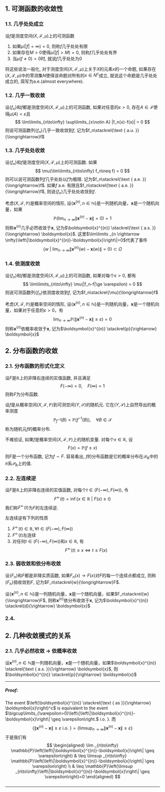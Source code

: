 ## 1. 可测函数的收敛性
### 1.1. 几乎处处成立
设$f$是测度空间$(X, \mathscr{F}, \mu)$上的可测函数
1. 如果$\mu(|f|=\infty) =0$, 则称$f$几乎处处有限
2. 如果存在$M>0$使得$\mu(|f|>M)=0$, 则称$f$几乎处处有界
3. 当$\mu(f\neq 0)=0$时, 就说$f$几乎处处为$0$

将这些说法一般化, 对于测度空间$(X, \mathscr{F}, \mu)$上关于$X$的元素$x$的一个命题, 如果存在$(X, \mathscr{F}, \mu)$中的零测集$N$使得该命题对所有的$x\in N^c$成立, 就说这个命题是几乎处处成立的, 简写为a.e.(almost everywhere). 

### 1.2. 几乎一致收敛
设$\{f_n\}$和$f$都是测度空间$(X, \mathscr{F}, \mu)$上的可测函数, 如果对任意的$\varepsilon>0$, 存在$A\in \mathscr{F}$使得$\mu(A)<\varepsilon$且
$$
\lim\limits_{n\to\infty} \sup\limits_{x\notin A} |f_n(x)-f(x)| = 0
$$
则说可测函数列$\{f_n\}$几乎一致收敛到$f$, 记为$f_n\stackrel{\text { a.u. }}{\longrightarrow}f$

### 1.3. 几乎处处收敛
设$\{f_n\}$和$f$是测度空间$(X, \mathscr{F}, \mu)$上的可测函数. 如果
$$
\mu(\lim\limits_{n\to\infty} f_n\neq f) = 0
$$
则可以说可测函数列$f$几乎处处以$f$为极限. 记为$f_n\stackrel{\text { a.e. }}{\longrightarrow}f$. 如果$f$ a.e. 有限且$f_n\stackrel{\text { a.e. }}{\longrightarrow}f$, 则说$\{f_n\}$几乎处处收敛到$f$. 

考虑$(X, \mathscr{F}, \mathbb{P})$是概率空间的情形, 设$\{\boldsymbol{x}^{(n)}, n\in \mathbb{N}\}$是一列随机向量，$\boldsymbol{x}$是一个随机向量，如果
$$
\mathbb{P}\left(\lim _{n \rightarrow \infty}\left\|\boldsymbol{x}^{(n)}-\boldsymbol{x}\right\|=0\right)=1
$$
则称$\boldsymbol{x}^{(n)}$几乎必然收敛于$\boldsymbol{x}$, 记为$\boldsymbol{x}^{(n)} \stackrel{\text { a.s. }}{\longrightarrow} \boldsymbol{x}$. 这里$\lim\limits _{n \rightarrow \infty}\left\|\boldsymbol{x}^{(n)}-\boldsymbol{x}\right\|=0$代表了事件
$$
\left\{w\ \Big|\ \lim _{n \rightarrow \infty}\left\|\boldsymbol{x}^{(n)}(w)-\boldsymbol{x}(w)\right\|=0\right\} \subset \Omega
$$

### 1.4. 依测度收敛
设$\{f_n\}$和$f$都是测度空间$(X, \mathscr{F}, \mu)$上的可测函数, 如果对每个$\varepsilon>0$, 都有
$$
\lim\limits_{n\to\infty}   \mu(|f_n-f|\ge \varepsilon) = 0 
$$
则说可测函数列$\{f_n\}$依测度收敛到$f$, 记为$f_n\stackrel{\mu}{\longrightarrow}f$

考虑$(X, \mathscr{F}, \mathbb{P})$是概率空间的情形, 设$\{\boldsymbol{x}^{(n)}, n\in \mathbb{N}\}$是一列随机向量，$\boldsymbol{x}$是一个随机向量，如果对于任意的$\varepsilon>0$，有
$$
\lim _{n \rightarrow \infty} \mathbb{P}\left(\left\|\boldsymbol{x}^{(n)}-\boldsymbol{x}\right\| \geq \varepsilon\right)=0
$$
则称$\boldsymbol{x}^{(n)}$依概率收敛于$\boldsymbol{x}$, 记为$\boldsymbol{x}^{(n)} \stackrel{p}{\rightarrow} \boldsymbol{x}$

## 2. 分布函数的收敛
### 2.1. 分布函数的形式化定义
设$F$是$\mathbb{R}$上的非降右连续的实值函数, 并且满足
$$
F(-\infty) = 0, \quad F(\infty) = 1
$$
则称$F$为分布函数. 

设$f$是从概率空间$(X, \mathscr{F}, \mathbb{P})$到可测空间$(Y, \mathscr{S})$的随机元. 它在$(Y, \mathscr{S})$上自然导出的概率测度
$$
\mathbb{P}_{f^{-1}}(B) = \mathbb{P}(f^{-1}(B)), \quad \forall B\in \mathscr{S}
$$
称为随机元$f$的概率分布. 


不难验证, 如果$f$是概率空间$(X, \mathscr{F}, \mathbb{P})$上的随机变量. 对每个$x\in \mathbb{R}$, 设
$$
F(x) = \mathbb{P}(f\le x)
$$
则$F$是一个分布函数, 记为$f\sim F$.  容易看出, $f$的分布函数是它的概率分布在$\mathscr{B}_{\mathbb{R}}$中的$\pi$系$\mathscr{P}_{\mathbb{R}}$上的值. 

### 2.2. 左连续逆
设$F$是$\mathbb{R}$上的非降右连续的实值函数, 对每个$t\in (F(-\infty), F(\infty))$, 令
$$
F^{\gets}(t) = \inf\{x\in \mathbb{R}\ |\ F(x)\ge t\}
$$
我们称$F^{\gets}(t)$为$F$的左连续逆. 

左连续逆有下列的性质
1. $F^{\gets}(t)\in \mathbb{R}, \forall t\in (F(-\infty), F(\infty))$
2. $F^{\gets}(t)$左连续
3. 对任何$t\in (F(-\infty), F(\infty))$和$x\in \mathbb{R}$, 有
   $$
   F^{\gets}(t)\le x \Longleftrightarrow t\le F(x)
   $$
### 2.3. 弱收敛和依分布收敛
设$\{F_n\}$和$F$都是非降实质函数, 如果$F_n(x)\to F(x)$对$F$的每一个连续点都成立, 则称$\{F_n\}$弱收敛到$F$, 记为$F_n\stackrel{w}{\longrightarrow}F$.

设$\{\boldsymbol{x}^{(n)}, n\in \mathbb{N}\}$是一列随机向量，$\boldsymbol{x}$是一个随机向量，如果$F_n\stackrel{w}{\longrightarrow}F$,  则称$\boldsymbol{x}^{(n)}$依分布收敛于$\boldsymbol{x}$, 记为$\boldsymbol{x}^{(n)} \stackrel{d}{\rightarrow} \boldsymbol{x}$

### 2.4. 

## 2. 几种收敛模式的关系
### 2.1. 几乎必然收敛 $\to$ 依概率收敛
设$\boldsymbol{x}^{(n)}, n\in \mathbb{N}$是一列随机向量，$\boldsymbol{x}$是一个随机向量，如果$\boldsymbol{x}^{(n)} \stackrel{\text { a.s. }}{\rightarrow} \boldsymbol{x}$, 则$\boldsymbol{x}^{(n)} \stackrel{p}{\rightarrow} \boldsymbol{x}$
___
##### Proof: 
The event $\left(\boldsymbol{x}^{(n)} \stackrel{\text { as }}{\rightarrow} \boldsymbol{x}\right)^c$ is equivalent to the event $\bigcup\limits_{\varepsilon>0}\left\{\left\|\boldsymbol{x}^{(n)}-\boldsymbol{x}\right\| \geq \varepsilon\right.$ i.o. $\}$. 而
$$
\left\{\left\|\boldsymbol{x}^{(n)}-\boldsymbol{x}\right\| \geq \varepsilon \text { i.o. }\right\}=\left\{\limsup _{n\to\infty}\left\|\boldsymbol{x}^{(n)}-\boldsymbol{x}\right\| \geq \varepsilon\right\}
$$
于是我们有
$$
\begin{aligned}
\lim _{n\to\infty} \mathbb{P}\left(\left\|\boldsymbol{x}^{(n)}-\boldsymbol{x}\right\| \geq \varepsilon\right) & \leq \limsup _{n\to\infty} \mathbb{P}\left(\left\|\boldsymbol{x}^{(n)}-\boldsymbol{x}\right\| \geq \varepsilon\right) \\
& \leq \mathbb{P}\left(\limsup _{n\to\infty}\left\|\boldsymbol{x}^{(n)}-\boldsymbol{x}\right\| \geq \varepsilon\right)=0
\end{aligned}
$$
#####
___